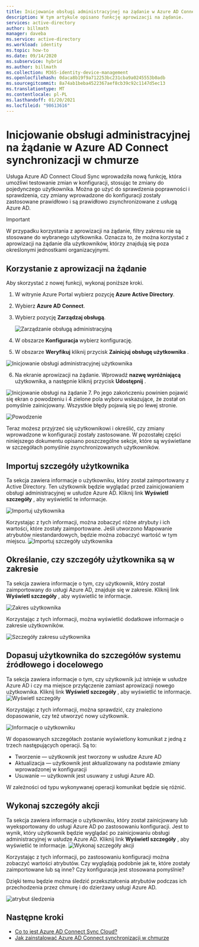 ```yaml
---
title: Inicjowanie obsługi administracyjnej na żądanie w Azure AD Connect synchronizacji w chmurze
description: W tym artykule opisano funkcję aprowizacji na żądanie.
services: active-directory
author: billmath
manager: daveba
ms.service: active-directory
ms.workload: identity
ms.topic: how-to
ms.date: 09/14/2020
ms.subservice: hybrid
ms.author: billmath
ms.collection: M365-identity-device-management
ms.openlocfilehash: 0daca8b19f9a712253bc231cba9a0245553b0adb
ms.sourcegitcommit: 8a74ab1beba4522367aef8cb39c92c1147d5ec13
ms.translationtype: MT
ms.contentlocale: pl-PL
ms.lasthandoff: 01/20/2021
ms.locfileid: "98613616"
---
```

# <a name="azure-ad-connect-cloud-sync-on-demand-provisioning"></a>Inicjowanie obsługi administracyjnej na żądanie w Azure AD Connect synchronizacji w chmurze

Usługa Azure AD Connect Cloud Sync wprowadziła nową funkcję, która umożliwi testowanie zmian w konfiguracji, stosując te zmiany do pojedynczego użytkownika.  Można go użyć do sprawdzenia poprawności i sprawdzenia, czy zmiany wprowadzone do konfiguracji zostały zastosowane prawidłowo i są prawidłowo zsynchronizowane z usługą Azure AD.  

> [!IMPORTANT] 
> W przypadku korzystania z aprowizacji na żądanie, filtry zakresu nie są stosowane do wybranego użytkownika.  Oznacza to, że można korzystać z aprowizacji na żądanie dla użytkowników, którzy znajdują się poza określonymi jednostkami organizacyjnymi.


## <a name="using-on-demand-provisioning"></a>Korzystanie z aprowizacji na żądanie
Aby skorzystać z nowej funkcji, wykonaj poniższe kroki.


1.  W witrynie Azure Portal wybierz pozycję **Azure Active Directory**.
2.  Wybierz **Azure AD Connect**.
3.  Wybierz pozycję **Zarządzaj obsługą**.

    ![Zarządzanie obsługą administracyjną](media/how-to-configure/manage-1.png)
4. W obszarze **Konfiguracja** wybierz konfigurację.
5. W obszarze **Weryfikuj** kliknij przycisk **Zainicjuj obsługę użytkownika** . 

 ![Inicjowanie obsługi administracyjnej użytkownika](media/how-to-on-demand-provision/on-demand-2.png)

6. Na ekranie aprowizacji na żądanie.  Wprowadź **nazwę wyróżniającą** użytkownika, a następnie kliknij przycisk **Udostępnij** .  
 
 ![Inicjowanie obsługi na żądanie](media/how-to-on-demand-provision/on-demand-3.png)
7. Po jego zakończeniu powinien pojawić się ekran o powodzeniu i 4 zielone pola wyboru wskazujące, że został on pomyślnie zainicjowany.  Wszystkie błędy pojawią się po lewej stronie.

  ![Powodzenie](media/how-to-on-demand-provision/on-demand-4.png)

Teraz możesz przyjrzeć się użytkownikowi i określić, czy zmiany wprowadzone w konfiguracji zostały zastosowane.  W pozostałej części niniejszego dokumentu opisano poszczególne sekcje, które są wyświetlane w szczegółach pomyślnie zsynchronizowanych użytkowników.

## <a name="import-user-details"></a>Importuj szczegóły użytkownika
Ta sekcja zawiera informacje o użytkowniku, który został zaimportowany z Active Directory.  Ten użytkownik będzie wyglądać przed zainicjowaniem obsługi administracyjnej w usłudze Azure AD.  Kliknij link **Wyświetl szczegóły** , aby wyświetlić te informacje.

![Importuj użytkownika](media/how-to-on-demand-provision/on-demand-5.png)

Korzystając z tych informacji, można zobaczyć różne atrybuty i ich wartości, które zostały zaimportowane.  Jeśli utworzono Mapowanie atrybutów niestandardowych, będzie można zobaczyć wartość w tym miejscu.
![Importuj szczegóły użytkownika](media/how-to-on-demand-provision/on-demand-6.png)

## <a name="determine-if-user-is-in-scope-details"></a>Określanie, czy szczegóły użytkownika są w zakresie
Ta sekcja zawiera informacje o tym, czy użytkownik, który został zaimportowany do usługi Azure AD, znajduje się w zakresie.  Kliknij link **Wyświetl szczegóły** , aby wyświetlić te informacje.

![Zakres użytkownika](media/how-to-on-demand-provision/on-demand-7.png)

Korzystając z tych informacji, można wyświetlić dodatkowe informacje o zakresie użytkowników.

![Szczegóły zakresu użytkownika](media/how-to-on-demand-provision/on-demand-10a.png)

## <a name="match-user-between-source-and-target-system-details"></a>Dopasuj użytkownika do szczegółów systemu źródłowego i docelowego
Ta sekcja zawiera informacje o tym, czy użytkownik już istnieje w usłudze Azure AD i czy ma miejsce przyłączenie zamiast aprowizacji nowego użytkownika.  Kliknij link **Wyświetl szczegóły** , aby wyświetlić te informacje.
![Wyświetl szczegóły](media/how-to-on-demand-provision/on-demand-8.png)

Korzystając z tych informacji, można sprawdzić, czy znaleziono dopasowanie, czy też utworzyć nowy użytkownik.

![Informacje o użytkowniku](media/how-to-on-demand-provision/on-demand-11.png)

W dopasowanych szczegółach zostanie wyświetlony komunikat z jedną z trzech następujących operacji.  Są to:
- Tworzenie — użytkownik jest tworzony w usłudze Azure AD
- Aktualizacja — użytkownik jest aktualizowany na podstawie zmiany wprowadzonej w konfiguracji
- Usuwanie — użytkownik jest usuwany z usługi Azure AD.

W zależności od typu wykonywanej operacji komunikat będzie się różnić.

## <a name="perform-action-details"></a>Wykonaj szczegóły akcji
Ta sekcja zawiera informacje o użytkowniku, który został zainicjowany lub wyeksportowany do usługi Azure AD po zastosowaniu konfiguracji.  Jest to wynik, który użytkownik będzie wyglądać po zainicjowaniu obsługi administracyjnej w usłudze Azure AD.  Kliknij link **Wyświetl szczegóły** , aby wyświetlić te informacje.
![Wykonaj szczegóły akcji](media/how-to-on-demand-provision/on-demand-9.png)

Korzystając z tych informacji, po zastosowaniu konfiguracji można zobaczyć wartości atrybutów.  Czy wyglądają podobnie jak te, które zostały zaimportowane lub są inne?  Czy konfiguracja jest stosowana pomyślnie?  

Dzięki temu będzie można śledzić przekształcenia atrybutów podczas ich przechodzenia przez chmurę i do dzierżawy usługi Azure AD.

![atrybut śledzenia](media/how-to-on-demand-provision/on-demand-12.png)

## <a name="next-steps"></a>Następne kroki 

- [Co to jest Azure AD Connect Sync Cloud?](what-is-cloud-sync.md)
- [Jak zainstalować Azure AD Connect synchronizacji w chmurze](how-to-install.md)
 